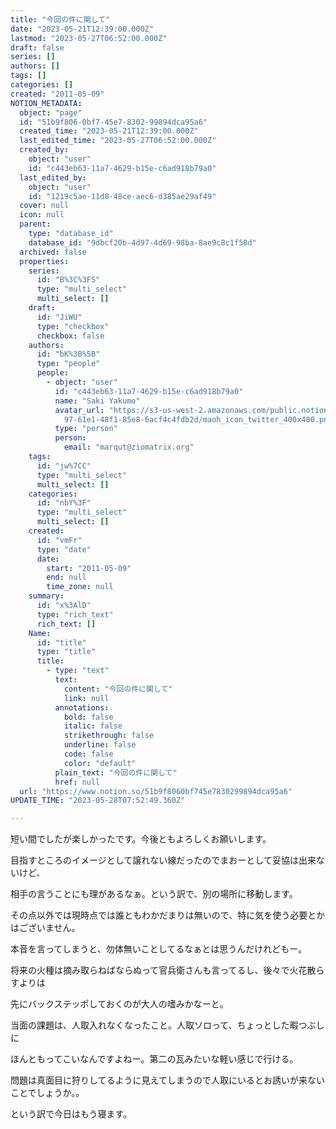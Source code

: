 ```yaml
---
title: "今回の件に関して"
date: "2023-05-21T12:39:00.000Z"
lastmod: "2023-05-27T06:52:00.000Z"
draft: false
series: []
authors: []
tags: []
categories: []
created: "2011-05-09"
NOTION_METADATA:
  object: "page"
  id: "51b9f806-0bf7-45e7-8302-99894dca95a6"
  created_time: "2023-05-21T12:39:00.000Z"
  last_edited_time: "2023-05-27T06:52:00.000Z"
  created_by:
    object: "user"
    id: "c443eb63-11a7-4629-b15e-c6ad918b79a0"
  last_edited_by:
    object: "user"
    id: "1219c5ae-11d8-48ce-aec6-d385ae29af49"
  cover: null
  icon: null
  parent:
    type: "database_id"
    database_id: "9dbcf20b-4d97-4d69-98ba-8ae9c8c1f58d"
  archived: false
  properties:
    series:
      id: "B%3C%3FS"
      type: "multi_select"
      multi_select: []
    draft:
      id: "JiWU"
      type: "checkbox"
      checkbox: false
    authors:
      id: "bK%3B%5B"
      type: "people"
      people:
        - object: "user"
          id: "c443eb63-11a7-4629-b15e-c6ad918b79a0"
          name: "Saki Yakumo"
          avatar_url: "https://s3-us-west-2.amazonaws.com/public.notion-static.com/3ad1c4\
            97-61e1-48f1-85e8-6acf4c4fdb2d/maoh_icon_twitter_400x400.png"
          type: "person"
          person:
            email: "marqut@ziomatrix.org"
    tags:
      id: "jw%7CC"
      type: "multi_select"
      multi_select: []
    categories:
      id: "nbY%3F"
      type: "multi_select"
      multi_select: []
    created:
      id: "vmFr"
      type: "date"
      date:
        start: "2011-05-09"
        end: null
        time_zone: null
    summary:
      id: "x%3AlD"
      type: "rich_text"
      rich_text: []
    Name:
      id: "title"
      type: "title"
      title:
        - type: "text"
          text:
            content: "今回の件に関して"
            link: null
          annotations:
            bold: false
            italic: false
            strikethrough: false
            underline: false
            code: false
            color: "default"
          plain_text: "今回の件に関して"
          href: null
  url: "https://www.notion.so/51b9f8060bf745e7830299894dca95a6"
UPDATE_TIME: "2023-05-28T07:52:49.360Z"

---
```

<link rel="stylesheet" href="https://cdn.jsdelivr.net/npm/katex@0.16.2/dist/katex.min.css" integrity="sha384-bYdxxUwYipFNohQlHt0bjN/LCpueqWz13HufFEV1SUatKs1cm4L6fFgCi1jT643X" crossorigin="anonymous">


短い間でしたが楽しかったです。今後ともよろしくお願いします。


目指すところのイメージとして譲れない線だったのでまおーとして妥協は出来ないけど、


相手の言うことにも理があるなぁ。という訳で、別の場所に移動します。


その点以外では現時点では誰ともわかだまりは無いので、特に気を使う必要とかはございません。


本音を言ってしまうと、勿体無いことしてるなぁとは思うんだけれどもー。


将来の火種は摘み取らねばならぬって官兵衛さんも言ってるし、後々で火花散らすよりは


先にバックステッポしておくのが大人の嗜みかなーと。


当面の課題は、人取入れなくなったこと。人取ソロって、ちょっとした暇つぶしに


ほんともってこいなんですよねー。第二の瓦みたいな軽い感じで行ける。


問題は真面目に狩りしてるように見えてしまうので人取にいるとお誘いが来ないことでしょうか。。


という訳で今日はもう寝ます。

